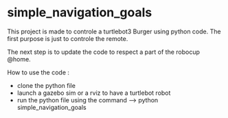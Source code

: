 # simple_navigation_goals
This project is made to controle a turtlebot3 Burger using python code.
The first purpose is just to controle the remote.

The next step is to update the code to respect a part of the robocup @home.

How to use the code :
- clone the python file
- launch a gazebo sim or a rviz to have a turtlebot robot
- run the python file using the command --> python simple_navigation_goals


